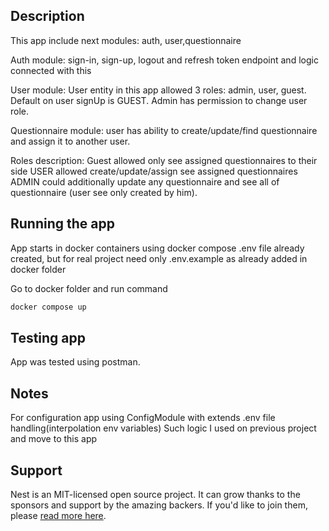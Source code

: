 ## Description

This app include next modules: auth, user,questionnaire

Auth module: sign-in, sign-up, logout and refresh token endpoint and logic connected with this

User module: User entity in this app allowed 3 roles: admin, user, guest. Default on user signUp is GUEST.
Admin has permission to change user role.

Questionnaire module: user has ability to create/update/find questionnaire and assign it to another user.

Roles description:
Guest allowed only see assigned questionnaires to their side
USER allowed create/update/assign see assigned questionnaires
ADMIN could additionally update any questionnaire and see all of questionnaire (user see only created by him).

## Running the app
App starts in docker containers using docker compose
.env file already created, but for real project need only .env.example as already added in docker folder

Go to docker folder and run command
```bash
docker compose up
```

## Testing app

App was tested using postman.

## Notes
For configuration app using ConfigModule with extends .env file handling(interpolation env variables)
Such logic I used on previous project and move to this app

## Support

Nest is an MIT-licensed open source project. It can grow thanks to the sponsors and support by the amazing backers. If you'd like to join them, please [read more here](https://docs.nestjs.com/support).